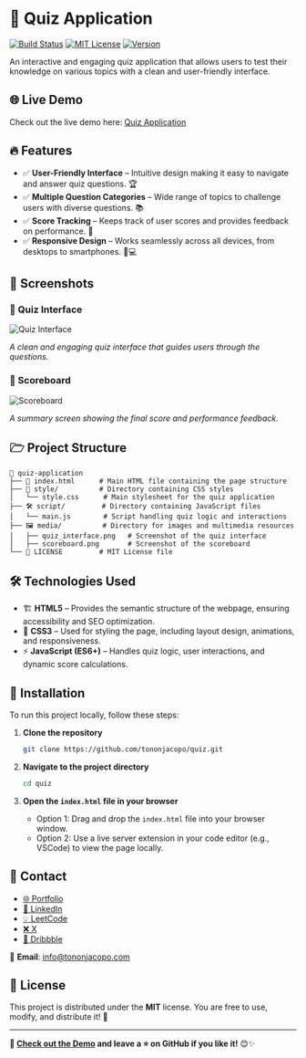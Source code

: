 # 🧠 Quiz Application

[![Build Status](https://img.shields.io/badge/build-passing-brightgreen)](https://github.com/tononjacopo/quiz/actions)
[![MIT License](https://img.shields.io/badge/license-MIT-blue)](LICENSE)
[![Version](https://img.shields.io/badge/version-1.1.7-orange)](https://github.com/tononjacopo/quiz/releases)

An interactive and engaging quiz application that allows users to test their knowledge on various topics with a clean and user-friendly interface.

## 🌐 Live Demo

Check out the live demo here: [Quiz Application](https://www.tononjacopo.com/quiz/)

## 🔥 Features

- ✅ **User-Friendly Interface** – Intuitive design making it easy to navigate and answer quiz questions. 🏆
- ✅ **Multiple Question Categories** – Wide range of topics to challenge users with diverse questions. 📚
- ✅ **Score Tracking** – Keeps track of user scores and provides feedback on performance. 🎯
- ✅ **Responsive Design** – Works seamlessly across all devices, from desktops to smartphones. 📱💻

## 📸 Screenshots

### 🔹 Quiz Interface

![Quiz Interface](media/quiz_interface.png)

*A clean and engaging quiz interface that guides users through the questions.*

### 🔹 Scoreboard

![Scoreboard](media/scoreboard.png)

*A summary screen showing the final score and performance feedback.*

## 🗁 Project Structure

```plaintext
📂 quiz-application
├── 📝 index.html      # Main HTML file containing the page structure
├── 🎨 style/          # Directory containing CSS styles
│   └── style.css      # Main stylesheet for the quiz application
├── 🛠️ script/         # Directory containing JavaScript files
│   └── main.js        # Script handling quiz logic and interactions
├── 🖼️ media/          # Directory for images and multimedia resources
│   ├── quiz_interface.png   # Screenshot of the quiz interface
│   ├── scoreboard.png       # Screenshot of the scoreboard
└── 📄 LICENSE         # MIT License file
```

## 🛠️ Technologies Used

- 🏗️ **HTML5** – Provides the semantic structure of the webpage, ensuring accessibility and SEO optimization.
- 🎨 **CSS3** – Used for styling the page, including layout design, animations, and responsiveness.
- ⚡ **JavaScript (ES6+)** – Handles quiz logic, user interactions, and dynamic score calculations.

## 🚀 Installation

To run this project locally, follow these steps:

1. **Clone the repository**

   ```bash
   git clone https://github.com/tononjacopo/quiz.git
   ```

2. **Navigate to the project directory**

   ```bash
   cd quiz
   ```

3. **Open the `index.html` file in your browser**

   - Option 1: Drag and drop the `index.html` file into your browser window.
   - Option 2: Use a live server extension in your code editor (e.g., VSCode) to view the page locally.

## 📩 Contact

- [🌐 Portfolio](https://tononjacopo.com)
- [🔗 LinkedIn](https://it.linkedin.com/in/tononjacopo)
- [💡 LeetCode](https://leetcode.com/tononjacopo)
- [❌ X](https://x.com/devtononjacopo)
- [🎨 Dribbble](https://dribbble.com/tononjacopo)

📩 **Email**: [info@tononjacopo.com](mailto:info@tononjacopo.com)

## 📝 License

This project is distributed under the **MIT** license. You are free to use, modify, and distribute it! 🚀

---

**🔗 [Check out the Demo](https://www.tononjacopo.com/quiz/) and leave a ⭐ on GitHub if you like it!** 😊✨